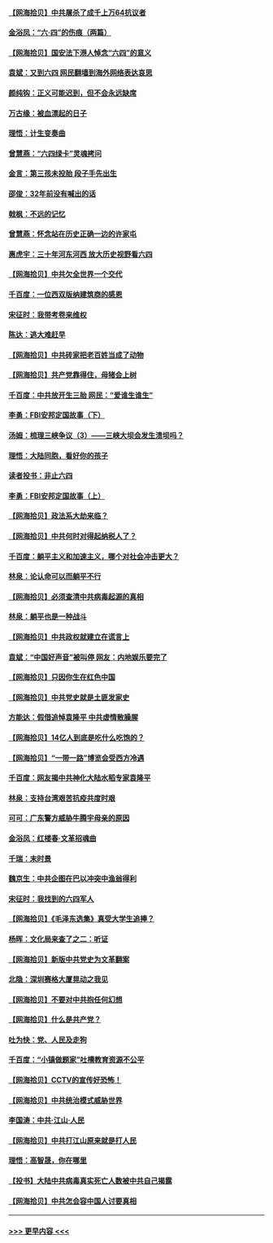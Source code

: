 #### [【网海拾贝】中共屠杀了成千上万64抗议者](../pages/nsc993/n13002713.md?t=06062101) 
#### [金浴凤：“六·四”的伤痕（两篇）](../pages/nsc993/n13001719.md?t=06062101) 
#### [【网海拾贝】国安法下港人悼念“六四”的意义](../pages/nsc993/n13001039.md?t=06062101) 
#### [袁斌：又到六四 网民翻墙到海外网络表达哀思](../pages/nsc993/n13000995.md?t=06062101) 
#### [颜纯钩：正义可能迟到，但不会永远缺席](../pages/nsc993/n13000920.md?t=06062101) 
#### [万古缘：被血漂起的日子](../pages/nsc993/n13000914.md?t=06062101) 
#### [理悟：计生变奏曲](../pages/nsc993/n13000414.md?t=06062101) 
#### [曾慧燕：“六四绿卡”灵魂拷问](../pages/nsc993/n13000277.md?t=06062101) 
#### [金言：第三孩未投胎 段子手先出生](../pages/nsc993/n13000215.md?t=06062101) 
#### [邵俊：32年前没有喊出的话](../pages/nsc993/n13000181.md?t=06062101) 
#### [戟枫：不远的记忆](../pages/nsc993/n13000121.md?t=06062101) 
#### [曾慧燕：怀念站在历史正确一边的许家屯](../pages/nsc993/n13000073.md?t=06062101) 
#### [惠虎宇：三十年河东河西 放大历史视野看六四](../pages/nsc993/n13000018.md?t=06062101) 
#### [【网海拾贝】中共欠全世界一个交代](../pages/nsc993/n12998706.md?t=06062101) 
#### [千百度：一位西双版纳建筑商的感恩](../pages/nsc993/n12998487.md?t=06062101) 
#### [宋征时：我带考卷来维权](../pages/nsc993/n12994088.md?t=06062101) 
#### [陈达：逃大难赶早](../pages/nsc993/n12993569.md?t=06062101) 
#### [【网海拾贝】中共砖家把老百姓当成了动物](../pages/nsc993/n12993483.md?t=06062101) 
#### [【网海拾贝】共产党靠得住，母猪会上树](../pages/nsc993/n12990730.md?t=06062101) 
#### [千百度：中共放开生三胎 网民：“爱谁生谁生”](../pages/nsc993/n12990644.md?t=06062101) 
#### [李勇：FBI安邦定国故事（下）](../pages/nsc993/n12987854.md?t=06062101) 
#### [汤姆：梳理三峡争议（3）——三峡大坝会发生溃坝吗？](../pages/nsc993/n12989806.md?t=06062101) 
#### [理悟：大陆同胞，看好你的孩子](../pages/nsc993/n12989778.md?t=06062101) 
#### [读者投书：非止六四](../pages/nsc993/n12989673.md?t=06062101) 
#### [李勇：FBI安邦定国故事（上）](../pages/nsc993/n12987749.md?t=06062101) 
#### [【网海拾贝】政法系大劫来临？](../pages/nsc993/n12987596.md?t=06062101) 
#### [【网海拾贝】中共何时对得起纳税人了？](../pages/nsc993/n12985578.md?t=06062101) 
#### [千百度：躺平主义和加速主义，哪个对社会冲击更大？](../pages/nsc993/n12985512.md?t=06062101) 
#### [林泉：论认命可以而躺平不行](../pages/nsc993/n12985505.md?t=06062101) 
#### [【网海拾贝】必须查清中共病毒起源的真相](../pages/nsc993/n12984276.md?t=06062101) 
#### [林泉：躺平也是一种战斗](../pages/nsc993/n12984194.md?t=06062101) 
#### [【网海拾贝】中共政权就建立在谎言上](../pages/nsc993/n12981880.md?t=06062101) 
#### [袁斌：“中国好声音”被叫停 网友：内地娱乐要完了](../pages/nsc993/n12981826.md?t=06062101) 
#### [【网海拾贝】只因你生在红色中国](../pages/nsc993/n12979096.md?t=06062101) 
#### [【网海拾贝】中共党史就是土匪发家史](../pages/nsc993/n12976478.md?t=06062101) 
#### [方能达：假借追悼袁隆平 中共虚情散臊腥](../pages/nsc993/n12976396.md?t=06062101) 
#### [【网海拾贝】14亿人到底是吃什么吃饱的？](../pages/nsc993/n12974125.md?t=06062101) 
#### [【网海拾贝】“一带一路”博览会受西方冷遇](../pages/nsc993/n12971787.md?t=06062101) 
#### [千百度：网友揭中共神化大陆水稻专家袁隆平](../pages/nsc993/n12971733.md?t=06062101) 
#### [林泉：支持台湾艰苦抗疫共度时艰](../pages/nsc993/n12971350.md?t=06062101) 
#### [可可：广东警方威胁牛腾宇母亲的原因](../pages/nsc993/n12971100.md?t=06062101) 
#### [金浴凤：红楼春·文革招魂曲](../pages/nsc993/n12970354.md?t=06062101) 
#### [千瑞：末时景](../pages/nsc993/n12970337.md?t=06062101) 
#### [魏京生：中共企图在巴以冲突中渔翁得利](../pages/nsc993/n12970286.md?t=06062101) 
#### [宋征时：我找到的六四军人](../pages/nsc993/n12970213.md?t=06062101) 
#### [【网海拾贝】《毛泽东选集》真受大学生追捧？](../pages/nsc993/n12968779.md?t=06062101) 
#### [杨晖：文化局来查了之二：听证](../pages/nsc993/n12966528.md?t=06062101) 
#### [【网海拾贝】新版中共党史为文革翻案](../pages/nsc993/n12967526.md?t=06062101) 
#### [北隐：深圳赛格大厦晃动之我见](../pages/nsc993/n12967393.md?t=06062101) 
#### [【网海拾贝】不要对中共抱任何幻想](../pages/nsc993/n12965222.md?t=06062101) 
#### [【网海拾贝】什么是共产党？](../pages/nsc993/n12962781.md?t=06062101) 
#### [吐为快：党、人民及走狗](../pages/nsc993/n12962747.md?t=06062101) 
#### [千百度：“小镇做题家”吐槽教育资源不公平](../pages/nsc993/n12962705.md?t=06062101) 
#### [【网海拾贝】CCTV的宣传好恐怖！](../pages/nsc993/n12959984.md?t=06062101) 
#### [【网海拾贝】中共统治模式威胁世界](../pages/nsc993/n12957622.md?t=06062101) 
#### [李国涛：中共‧江山‧人民](../pages/nsc993/n12957502.md?t=06062101) 
#### [【网海拾贝】中共打江山原来就是打人民](../pages/nsc993/n12954345.md?t=06062101) 
#### [理悟：高智晟，你在哪里](../pages/nsc993/n12953115.md?t=06062101) 
#### [【投书】大陆中共病毒真实死亡人数被中共自己揭露](../pages/nsc993/n12953050.md?t=06062101) 
#### [【网海拾贝】中共怎会容中国人讨要真相](../pages/nsc993/n12952161.md?t=06062101) 

----
#### [ >>> 更早内容 <<< ](../indexes/nsc993-earlier.md)
